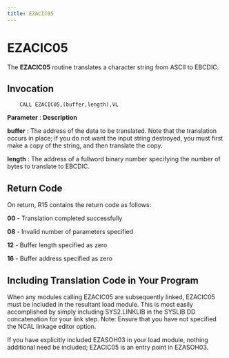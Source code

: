 ```yaml
---
title: EZACIC05
---
```


EZACIC05
========

The **EZACIC05** routine translates a character string from ASCII to
EBCDIC.

Invocation
----------

        CALL EZACIC05,(buffer,length),VL
        

**Parameter**
:   **Description**

**buffer**
:   The address of the data to be translated. Note that the translation
    occurs in place; if you do not want the input string destroyed, you
    must first make a copy of the string, and then translate the copy.

**length**
:   The address of a fullword binary number specifying the number of
    bytes to translate to EBCDIC.

Return Code
-----------

On return, R15 contains the return code as follows:

**00** - Translation completed successfully

**08** - Invalid number of parameters specified

**12** - Buffer length specified as zero

**16** - Buffer address specified as zero

Including Translation Code in Your Program
------------------------------------------

When any modules calling EZACIC05 are subsequently linked, EZACIC05 must
be included in the resultant load module. This is most easily
accomplished by simply including SYS2.LINKLIB in the SYSLIB DD
concatenation for your link step. Note: Ensure that you have not
specified the NCAL linkage editor option.

If you have explicitly included EZASOH03 in your load module, nothing
additional need be included; EZACIC05 is an entry point in EZASOH03.
